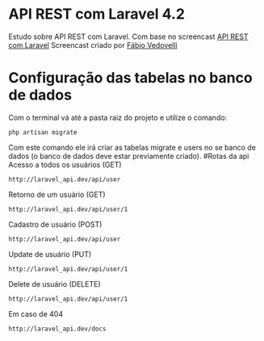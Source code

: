 # API REST com Laravel 4.2
Estudo sobre API REST com Laravel. Com base no screencast [API REST com Laravel](https://www.youtube.com/watch?v=u6a1G7LpWFU) 
Screencast criado por [Fábio Vedovelli](https://twitter.com/vedovelli)
# Configuração das tabelas no banco de dados
Com o terminal vá até a pasta raiz do projeto e utilize o comando:
```console
php artisan migrate
``` 
Com este comando ele irá criar as tabelas migrate e users no se banco de dados (o banco de dados deve estar previamente criado).
#Rotas da api
Acesso a todos os usuários (GET)
```console
http://laravel_api.dev/api/user
``` 
Retorno de um usuário (GET)
```console
http://laravel_api.dev/api/user/1
``` 
Cadastro de usuário (POST)
```console
http://laravel_api.dev/api/user
``` 
Update de usuário (PUT)
```console
http://laravel_api.dev/api/user/1
``` 
Delete de usuário (DELETE)
```console
http://laravel_api.dev/api/user/1
``` 
Em caso de 404
```console
http://laravel_api.dev/docs
```
